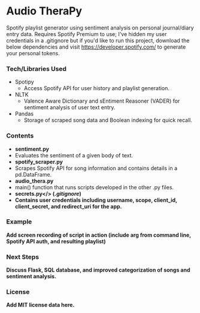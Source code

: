 # Audio TheraPy
Spotify playlist generator using sentiment analysis on personal journal/diary entry data.
Requires Spotify Premium to use; I've hidden my user credentials in a .gitignore but if you'd like to run this project, download the below dependencies and visit https://developer.spotify.com/ to generate your personal tokens.

### Tech/Libraries Used
* Spotipy
  * Access Spotify API for user history and playlist generation.
* NLTK
  * Valence Aware Dictionary and sEntiment Reasoner (VADER) for sentiment analysis of user text entry.
* Pandas
  * Storage of scraped song data and Boolean indexing for quick recall.
 
### Contents
* <b>sentiment.py</b>
 * Evaluates the sentiment of a given body of text.
* <b>spotify_scraper.py</b>
 * Scrapes Spotify API for song information and contains details in a pd.DataFrame.
* <b>audio_thera.py</b>
 * main() function that runs scripts developed in the other .py files.
* <b>secrets.py</> (<i>.gitignore</i>)
 * Contains user credentials including username, scope, client_id, client_secret, and redirect_uri for the app.

### Example
Add screen recording of script in action (include arg from command line, Spotify API auth, and resulting playlist)

### Next Steps
Discuss Flask, SQL database, and improved categorization of songs and sentiment analysis.

### License
Add MIT license data here.
